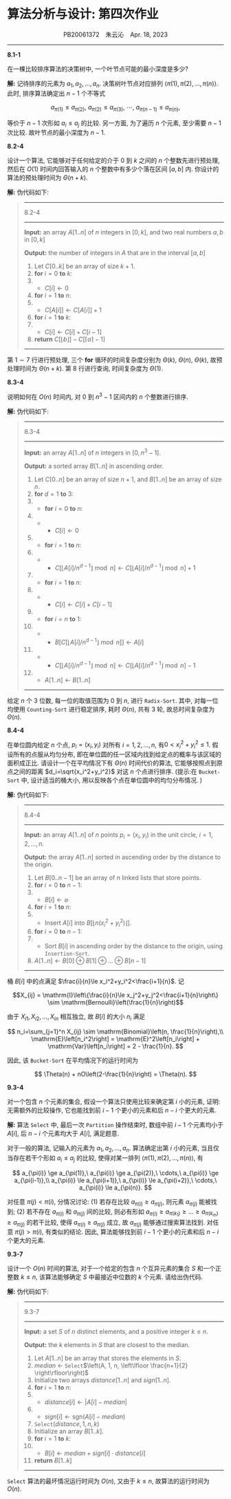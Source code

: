 # 算法分析与设计: 第四次作业

<center>PB20061372 &ensp; 朱云沁 &ensp; Apr. 18, 2023</center>

---

<div class='prob'>

**8.1-1**

在一棵比较排序算法的决策树中, 一个叶节点可能的最小深度是多少?

</div>

<div class='sol'>

**解:** 记待排序的元素为 $a_1, a_2, \dots, a_n$. 决策树叶节点对应排列 $\langle \pi(1),  \pi(2), \dots, \pi(n)\rangle$. 此时, 排序算法确定出 $n-1$ 个不等式

$$
a_{\pi(1)} \le a_{\pi(2)},\ a_{\pi(2)} \le a_{\pi(3)},\ \cdots, \  a_{\pi(n-1)} \le a_{\pi(n)},
$$

等价于 $n-1$ 次形如 $a_i \le a_j$ 的比较. 另一方面, 为了遍历 $n$ 个元素, 至少需要 $n-1$ 次比较. 故叶节点的最小深度为 $n-1$.

</div>

<div class='prob'>

**8.2-4**

设计一个算法, 它能够对于任何给定的介于 $0$ 到 $k$ 之间的 $n$ 个整数先进行预处理, 然后在 $O(1)$ 时间内回答输入的 $n$ 个整数中有多少个落在区间 $[a,b]$ 内. 你设计的算法的预处理时间为 $\Theta(n+k)$.

</div>

<div class='sol'>

**解:** 伪代码如下:

> <hr />
> <div class="algo" /> 8.2-4
> <hr class="midrule" />
>
> **Input:** an array $A[1..n]$ of $n$ integers in $[0,k]$, and two real numbers $a,b$ in $[0,k]$
>
> **Output:** the number of integers in $A$ that are in the interval $[a,b]$
>
> 1. Let $C[0..k]$ be an array of size $k+1$.
> 2. **for** $i=0$ **to** $k$:
> 3. - $C[i] \gets 0$
> 4. **for** $i=1$ **to** $n$:
> 5. - $C[A[i]] \gets C[A[i]]+1$
> 6. **for** $i=1$ **to** $k$:
> 7. - $C[i] \gets C[i]+C[i-1]$
> 8. **return** $C[\left\lfloor b \right\rfloor]-C[\left\lceil a \right\rceil-1]$
>
> <hr />

第 $1\sim7$ 行进行预处理, 三个 **for** 循环的时间复杂度分别为 $\Theta(k)$, $\Theta(n)$, $\Theta(k)$, 故预处理时间为 $\Theta(n+k)$. 第 $8$ 行进行查询, 时间复杂度为 $\Theta(1)$.

</div>

<div class='prob'>

**8.3-4**

说明如何在 $O(n)$ 时间内, 对 $0$ 到 $n^3-1$ 区间内的 $n$ 个整数进行排序.

</div>

<div class='sol'>

**解:** 伪代码如下:

> <hr />
> <div class="algo" /> 8.3-4
> <hr class="midrule" />
>
> **Input:** an array $A[1..n]$ of $n$ integers in $[0,n^3-1]$.
>
> **Output:** a sorted array $B[1..n]$ in ascending order.
>
> 1. Let $C[0..n]$ be an array of size $n+1$, and $B[1..n]$ be an array of size $n$.
> 2. **for** $d=1$ **to** $3$:
> 3. - **for** $i=0$ **to** $n$:
> 4. - - $C[i] \gets 0$
> 5. - **for** $i=1$ **to** $n$:
> 6. - - $C\left[\left\lfloor A[i]/n^{d-1} \right\rfloor \bmod n\right] \gets C\left[\left\lfloor A[i]/n^{d-1} \right\rfloor \bmod n\right]+1$
> 7. - **for** $i=1$ **to** $n$:
> 8. - - $C[i] \gets C[i]+C[i-1]$
> 9. - **for** $i=n$ **to** $1$:
> 10. - - $B\left[C\left[\left\lfloor A[i]/n^{d-1} \right\rfloor \bmod n\right]\right] \gets A[i]$
> 11. - - $C\left[\left\lfloor A[i]/n^{d-1} \right\rfloor \bmod n\right] \gets C\left[\left\lfloor A[i]/n^{d-1} \right\rfloor \bmod n\right]-1$
> 12. - $A[1..n] \gets B[1..n]$
>
> <hr />

给定 $n$ 个 $3$ 位数, 每一位的取值范围为 $0$ 到 $n$, 进行 `Radix-Sort`. 其中, 对每一位均使用 `Counting-Sort` 进行稳定排序, 耗时 $\Theta(n)$, 共有 $3$ 轮, 故总时间复杂度为 $\Theta(n)$.

</div>

<div class='prob'>

**8.4-4**

在单位圆内给定 $n$ 个点, $p_i=(x_i,y_i)$ 对所有 $i=1,2,\dots,n$, 有$0<x_i^2+y_i^2\le 1$. 假设所有的点服从均匀分布, 即在单位圆的任一区域内找到给定点的概率与该区域的面积成正比. 请设计一个在平均情况下有 $\Theta(n)$ 时间代价的算法, 它能够按照点到原点之间的距离 $d_i=\sqrt{x_i^2+y_i^2}$ 对这 $n$ 个点进行排序. (提示:在 `Bucket-Sort` 中, 设计适当的桶大小, 用以反映各个点在单位圆中的均匀分布情况. )

</div>

<div class='sol'>

**解:** 伪代码如下:

> <hr />
> <div class="algo" /> 8.4-4
> <hr class="midrule" />
>
> **Input:** an array $A[1..n]$ of $n$ points $p_i=(x_i,y_i)$ in the unit circle, $i=1,2,\dots,n$.
>
> **Output:** the array $A[1..n]$ sorted in ascending order by the distance to the origin.
>
> 1. Let $B[0..n-1]$ be an array of $n$ linked lists that store points.
> 2. **for** $i=0$ **to** $n-1$:
> 3. - $B[i] \gets \varnothing$
> 4. **for** $i=1$ **to** $n$:
> 5. - Insert $A[i]$ into $B\left[\left\lfloor n(x_i^2+y_i^2) \right\rfloor\right]$.
> 6. **for** $i=0$ **to** $n-1$:
> 7. - Sort $B[i]$ in ascending order by the distance to the origin, using `Insertion-Sort`.
> 8. $A[1..n] \gets B[0] \oplus B[1] \oplus \dots \oplus B[n-1]$
>
> <hr />

桶 $B[i]$ 中的点满足 $\frac{i}{n}\le x_i^2+y_i^2<\frac{i+1}{n}$. 记

$$X_{ij} = \mathrm{I}\left\{\frac{i}{n}\le x_j^2+y_j^2<\frac{i+1}{n}\right\} \sim \mathrm{Bernoulli}\left(\frac{1}{n}\right)$$

由于 $X_{i1}, X_{i2}, \dots, X_{in}$ 相互独立, 故 $B[i]$ 的大小 $n_i$ 满足

$$
n_i=\sum_{j=1}^n X_{ij} \sim \mathrm{Binomial}\left(n, \frac{1}{n}\right),\\
\mathrm{E}\left[n_i^2\right] = \mathrm{E}^2\left[n_i\right] + \mathrm{Var}\left[n_i\right] = 2 - \frac{1}{n}.
$$

因此, 该 `Bucket-Sort` 在平均情况下的运行时间为

$$
\Theta(n) + nO\left(2-\frac{1}{n}\right) = \Theta(n).
$$

</div>

<div class='prob'>

**9.3-4**

对一个包含 $n$ 个元素的集合, 假设一个算法只使用比较来确定第 $i$ 小的元素, 证明: 无需额外的比较操作, 它也能找到前 $i-1$ 个更小的元素和后 $n-i$ 个更大的元素.

</div>

<div class='sol'>

**解:** 算法 `Select` 中, 最后一次 `Partition` 操作结束时, 数组中前 $i-1$ 个元素均小于 $A[i]$, 后 $n-i$ 个元素均大于 $A[i]$, 满足题意.

对于一般的算法, 记输入的元素为 $a_1, a_2, \dots, a_n$. 算法确定出第 $i$ 小的元素, 当且仅当存在若干个形如 $a_i \le a_j$ 的比较, 使得对某一排列 $\langle \pi(1),  \pi(2), \dots, \pi(n)\rangle$, 有

$$
a_{\pi(i)} \ge a_{\pi(1)},\ a_{\pi(i)} \ge a_{\pi(2)},\ \cdots,\ a_{\pi(i)} \ge a_{\pi(i-1)},\\
a_{\pi(i)} \le a_{\pi(i+1)},\ a_{\pi(i)} \le a_{\pi(i+2)},\ \cdots,\ a_{\pi(i)} \le a_{\pi(n)}.
$$

对任意 $\pi(j)< \pi(i)$, 分情况讨论: (1) 若存在比较 $a_{\pi(i)} \ge a_{\pi(j)}$, 则元素 $a_{\pi(j)}$ 能被找到; (2) 若不存在 $a_{\pi(i)}$ 和 $a_{\pi(j)}$ 间的比较, 则必有形如 $a_{\pi(i)} \ge a_{\pi(k_1)} \ge \dots \ge a_{\pi(k_m)} \ge a_{\pi(j)}$ 的若干比较, 使得 $a_{\pi(i)} \ge a_{\pi(j)}$ 成立, 故 $a_{\pi(j)}$ 能够通过搜索算法找到. 对任意 $\pi(j)> \pi(i)$, 有类似的结论. 因此, 算法能够找到前 $i-1$ 个更小的元素和后 $n-i$ 个更大的元素.

</div>

<div class='prob'>

**9.3-7**

设计一个 $O(n)$ 时间的算法, 对于一个给定的包含 $n$ 个互异元素的集合 $S$ 和一个正整数 $k \le n$, 该算法能够确定 $S$ 中最接近中位数的 $k$ 个元素. 请给出伪代码.

</div>

<div class='sol'>

**解:** 伪代码如下:

> <hr />
> <div class="algo" /> 9.3-7
> <hr class="midrule" />
>
> **Input:** a set $S$ of $n$ distinct elements, and a positive integer $k \le n$.
>
> **Output:** the $k$ elements in $S$ that are closest to the median.
>
> 1. Let $A[1..n]$ be an array that stores the elements in $S$.
> 2. $median$ $\gets$ `Select`$\left(A, 1, n, \left\lfloor \frac{n+1}{2} \right\rfloor\right)$
> 3. Initialize two arrays $distance[1..n]$ and $sign[1..n]$.
> 4. **for** $i=1$ **to** $n$:
> 5. - $distance[i] \gets |A[i] - median|$
> 6. - $sign[i] \gets \mathrm{sgn}(A[i] - median)$
> 7. `Select`$\left(distance, 1, n, k\right)$
> 8. Initialize an array $B[1..k]$.
> 9. **for** $i=1$ **to** $k$:
> 10. - $B[i] \gets median + sign[i] \cdot distance[i]$
> 11. **return** $B[1..k]$
>
> <hr />

`Select` 算法的最坏情况运行时间为 $O(n)$, 又由于 $k\le n$, 故算法的运行时间为 $O(n)$.

</div>
